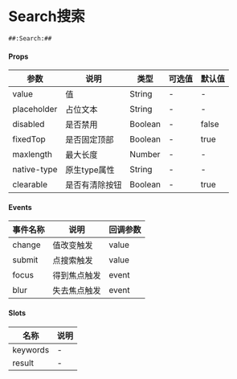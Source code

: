 # Search搜索

```
##:Search:##
```

#### Props
| 参数      | 说明    | 类型      | 可选值       | 默认值   |
|---------- |-------- |---------- |------------- |--------- |
| value     | 值   | String  |   -       |    -    |
| placeholder     | 占位文本   | String  |   -       |    -    |
| disabled     | 是否禁用   | Boolean  |   -       |    false    |
| fixedTop     | 是否固定顶部   | Boolean  |   -       |    true    |
| maxlength     | 最大长度   | Number  |   -       |    -    |
| native-type     | 原生type属性   | String  |   -       |    -    |
| clearable     | 是否有清除按钮   | Boolean  |   -       |    true    |

#### Events
| 事件名称 | 说明 | 回调参数 |
|---------|--------|---------|
| change | 值改变触发 | value |
| submit | 点搜索触发 | value |
| focus | 得到焦点触发 | event |
| blur | 失去焦点触发 | event |

#### Slots
| 名称 | 说明 | 
|---------|--------|
| keywords | - |
| result | - |